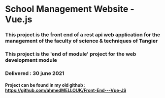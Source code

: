 # School Management Website - Vue.js

### This project is the front end of a rest api web application for the management of the faculty of science & techniques of Tangier

### This project is the 'end of module' project for the web development module

### Delivered : 30 june 2021

#### Project can be found in my old github : https://github.com/ahmedMELLOUK/Front-End---Vue-JS
